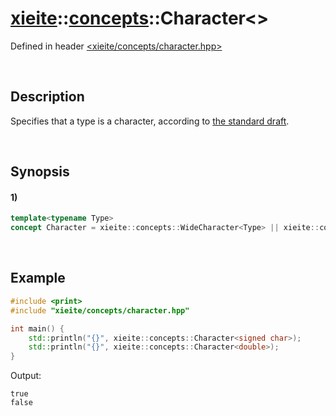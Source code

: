 # [xieite](../../xieite.md)\:\:[concepts](../../concepts.md)\:\:Character\<\>
Defined in header [<xieite/concepts/character.hpp>](../../../include/xieite/concepts/character.hpp)

&nbsp;

## Description
Specifies that a type is a character, according to [the standard draft](https://eel.is/c++draft/basic.fundamental#11).

&nbsp;

## Synopsis
#### 1)
```cpp
template<typename Type>
concept Character = xieite::concepts::WideCharacter<Type> || xieite::concepts::SameAsAny<std::remove_cv_t<Type>, char, char8_t>;
```

&nbsp;

## Example
```cpp
#include <print>
#include "xieite/concepts/character.hpp"

int main() {
    std::println("{}", xieite::concepts::Character<signed char>);
    std::println("{}", xieite::concepts::Character<double>);
}
```
Output:
```
true
false
```
